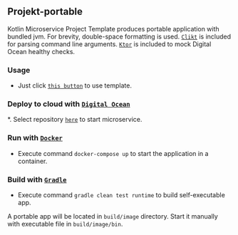 ## Projekt-portable

Kotlin Microservice Project Template produces portable application with bundled jvm. For brevity,
double-space formatting is used. [`Clikt`](https://ajalt.github.io/clikt/whyclikt/) is included for
parsing command line arguments. [`Ktor`](https://ktor.io/) is included to mock Digital Ocean healthy
checks.

### Usage

* Just click [`this button`](https://github.com/demidko/Projekt-portable/generate) to use template.

### Deploy to cloud with [`Digital Ocean`](https://cloud.digitalocean.com/)

*. Select repository [`here`](https://cloud.digitalocean.com/apps) to start microservice.

### Run with [`Docker`](https://www.docker.com/products/docker-desktop)

* Execute command `docker-compose up` to start the application in a container.

### Build with [`Gradle`](https://gradle.org/)

* Execute command `gradle clean test runtime` to build self-executable app.

A portable app will be located in `build/image` directory. Start it manually with executable file
in `build/image/bin`.
